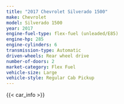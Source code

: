 ```yaml
---
title: "2017 Chevrolet Silverado 1500"
make: Chevrolet
model: Silverado 1500
year: 2017
engine-fuel-type: flex-fuel (unleaded/E85)
engine-hp: 285
engine-cylinders: 6
transmission-type: Automatic
driven-wheels: Rear wheel drive
number-of-doors: 2
market-category: Flex Fuel
vehicle-size: Large
vehicle-style: Regular Cab Pickup
---
```


{{< car_info >}}
